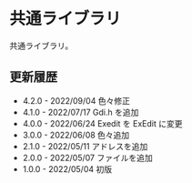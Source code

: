 # 共通ライブラリ

共通ライブラリ。

## 更新履歴

* 4.2.0 - 2022/09/04 色々修正
* 4.1.0 - 2022/07/17 Gdi.h を追加
* 4.0.0 - 2022/06/24 Exedit を ExEdit に変更
* 3.0.0 - 2022/06/08 色々追加
* 2.1.0 - 2022/05/11 アドレスを追加
* 2.0.0 - 2022/05/07 ファイルを追加
* 1.0.0 - 2022/05/04 初版
